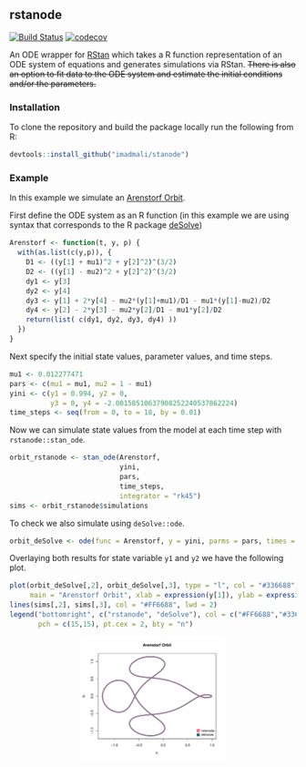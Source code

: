 ## rstanode

[![Build Status](https://travis-ci.org/imadmali/rstanode.svg?branch=master)](https://travis-ci.org/imadmali/rstanode)
[![codecov](https://codecov.io/gh/imadmali/rstanode/branch/master/graph/badge.svg)](https://codecov.io/gh/imadmali/rstanode)

An ODE wrapper for [RStan](https://github.com/stan-dev/rstan) which takes a R function representation of an ODE system of equations and generates simulations via RStan. ~~There is also an option to fit data to the ODE system and estimate the initial conditions and/or the parameters.~~

### Installation

To clone the repository and build the package locally run the following from R:

```r
devtools::install_github("imadmali/stanode")
```

### Example

In this example we simulate an [Arenstorf Orbit](https://en.wikipedia.org/wiki/Richard_Arenstorf#The_Arenstorf_Orbit).

First define the ODE system as an R function (in this example we are using syntax that corresponds to the R package [deSolve](https://cran.r-project.org/web/packages/deSolve/index.html))

```r
Arenstorf <- function(t, y, p) {
  with(as.list(c(y,p)), {
    D1 <- ((y[1] + mu1)^2 + y[2]^2)^(3/2)
    D2 <- ((y[1] - mu2)^2 + y[2]^2)^(3/2)
    dy1 <- y[3]
    dy2 <- y[4]
    dy3 <- y[1] + 2*y[4] - mu2*(y[1]+mu1)/D1 - mu1*(y[1]-mu2)/D2
    dy4 <- y[2] - 2*y[3] - mu2*y[2]/D1 - mu1*y[2]/D2
    return(list( c(dy1, dy2, dy3, dy4) ))
  })
}
```

Next specify the initial state values, parameter values, and time steps.

```r
mu1 <- 0.012277471
pars <- c(mu1 = mu1, mu2 = 1 - mu1)
yini <- c(y1 = 0.994, y2 = 0,
          y3 = 0, y4 = -2.00158510637908252240537862224)
time_steps <- seq(from = 0, to = 18, by = 0.01)
```

Now we can simulate state values from the model at each time step with `rstanode::stan_ode`.

```r
orbit_rstanode <- stan_ode(Arenstorf,
                           yini,
                           pars,
                           time_steps,
                           integrator = "rk45")
sims <- orbit_rstanode$simulations
```

To check we also simulate using `deSolve::ode`.

```r
orbit_deSolve <- ode(func = Arenstorf, y = yini, parms = pars, times = time_steps)
```

Overlaying both results for state variable `y1` and `y2` we have the following plot.

```r
plot(orbit_deSolve[,2], orbit_deSolve[,3], type = "l", col = "#336688", lwd = 5,
     main = "Arenstorf Orbit", xlab = expression(y[1]), ylab = expression(y[2]))
lines(sims[,2], sims[,3], col = "#FF6688", lwd = 2)
legend("bottomright", c("rstanode", "deSolve"), col = c("#FF6688","#336688"),
       pch = c(15,15), pt.cex = 2, bty = "n")
```

<div style="text-align:center">
<a href="https://raw.githubusercontent.com/imadmali/rstanode/master/Arenstorf.pdf">
<img src=https://raw.githubusercontent.com/imadmali/rstanode/master/Arenstorf.pdf width=50%/>
</a>
</div>
